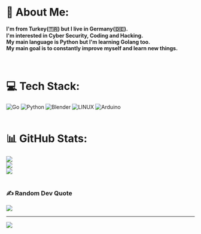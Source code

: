# 💫 About Me:
 **I'm from Turkey(&#127481;&#127479;) but I live in Germany(&#127465;&#127466;).** <br>
 **I'm interested in Cyber Security, Coding and Hacking.** <br> 
 **My main language is Python but I'm learning Golang too.** <br>
 **My main goal is to constantly improve myself and learn new things.** <br>
<br><br>

# 💻 Tech Stack:
![Go](https://img.shields.io/badge/go-%2300ADD8.svg?style=for-the-badge&logo=go&logoColor=white) ![Python](https://img.shields.io/badge/python-3670A0?style=for-the-badge&logo=python&logoColor=ffdd54) ![Blender](https://img.shields.io/badge/blender-%23F5792A.svg?style=for-the-badge&logo=blender&logoColor=white) ![LINUX](https://img.shields.io/badge/Linux-FCC624?style=for-the-badge&logo=linux&logoColor=black) ![Arduino](https://img.shields.io/badge/-Arduino-00979D?style=for-the-badge&logo=Arduino&logoColor=white)
<br><br>

# 📊 GitHub Stats:
![](https://github-readme-stats.vercel.app/api?username=kafalar-karisik&theme=tokyonight&hide_border=false&include_all_commits=false&count_private=false)<br/>
![](https://github-readme-streak-stats.herokuapp.com/?user=kafalar-karisik&theme=tokyonight&hide_border=false)<br/>
![](https://github-readme-stats.vercel.app/api/top-langs/?username=kafalar-karisik&theme=tokyonight&hide_border=false&include_all_commits=false&count_private=false&layout=compact)
<br><br>

### ✍️ Random Dev Quote
![](https://quotes-github-readme.vercel.app/api?type=horizontal&theme=tokyonight)

---
[![](https://visitcount.itsvg.in/api?id=kafalar-karisik&icon=2&color=6)](https://visitcount.itsvg.in)

<!-- Proudly created with GPRM ( https://gprm.itsvg.in ) -->
